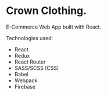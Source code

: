# Crown Clothing.
E-Commerce Web App built with React.

Technologies used:
- React
- Redux
- React Router
- SASS/SCSS (CSS)
- Babel
- Webpack
- Firebase